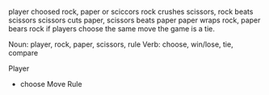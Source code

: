 player choosed rock, paper or sciccors
rock crushes scissors, rock beats scissors
scissors cuts paper, scissors beats paper
paper wraps rock, paper bears rock
if players choose the same move the game is a tie.

Noun: player, rock, paper, scissors, rule
Verb: choose, win/lose, tie, compare

Player
- choose
Move
Rule

